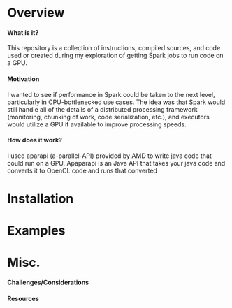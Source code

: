 # Overview
#### What is it?
This repository is a collection of instructions, compiled sources, and code used or created during my exploration of getting Spark jobs to run code on a GPU.
#### Motivation
I wanted to see if performance in Spark could be taken to the next level, particularly in CPU-bottlenecked use cases. The idea was that Spark would still handle all of the details of a distributed processing framework (monitoring, chunking of work, code serialization, etc.), and executors would utilize a GPU if available to improve processing speeds.
#### How does it work?
I used aparapi (a-parallel-API) provided by AMD to write java code that could run on a GPU. Apaparapi is an Java API that takes your java code and converts it to OpenCL code and runs that converted
# Installation
# Examples
# Misc.
#### Challenges/Considerations
#### Resources

